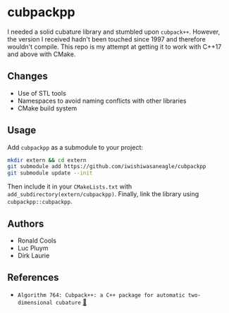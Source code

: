# cubpackpp

I needed a solid cubature library and stumbled upon `cubpack++`. However, the version I received hadn't been touched since 1997 and therefore wouldn't compile. This repo is my attempt at getting it to work with C++17 and above with CMake.

## Changes

- Use of STL tools
- Namespaces to avoid naming conflicts with other libraries
- CMake build system

## Usage

Add `cubpackpp` as a submodule to your project:

```bash
mkdir extern && cd extern
git submodule add https://github.com/iwishiwasaneagle/cubpackpp
git submodule update --init
```

Then include it in your `CMakeLists.txt` with `add_subdirectory(extern/cubpackpp)`. Finally, link the library using `cubpackpp::cubpackpp`.


## Authors

- Ronald Cools
- Luc Pluym
- Dirk Laurie


## References

- `Algorithm 764: Cubpack++: a C++ package for automatic two-dimensional cubature` [🔗](https://dl.acm.org/doi/10.1145/244768.244770)
